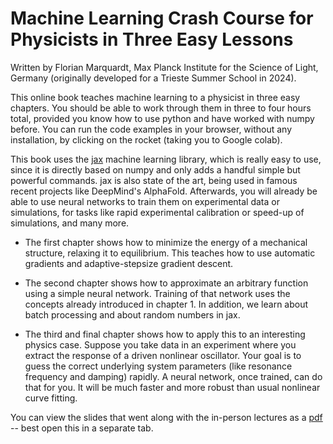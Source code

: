 # Machine Learning Crash Course for Physicists in Three Easy Lessons

Written by Florian Marquardt, Max Planck Institute for the Science of Light, Germany (originally developed for a Trieste Summer School in 2024).

This online book teaches machine learning to a physicist in three easy chapters. You should be able to work through them in three to four hours total, provided you know how to use python and have worked with numpy before. You can run the code examples in your browser, without any installation, by clicking on the rocket (taking you to Google colab).

This book uses the [jax](https://jax.readthedocs.io) machine learning library, which is really easy to use, since it is directly based on numpy and only adds a handful simple but powerful commands. jax is also state of the art, being used in famous recent projects like DeepMind's AlphaFold. Afterwards, you will already be able to use neural networks to train them on experimental data or simulations, for tasks like rapid experimental calibration or speed-up of simulations, and many more.

- The first chapter shows how to minimize the energy of a mechanical structure, relaxing it to equilibrium. This teaches how to use automatic gradients and adaptive-stepsize gradient descent.

- The second chapter shows how to approximate an arbitrary function using a simple neural network. Training of that network uses the concepts already introduced in chapter 1. In addition, we learn about batch processing and about random numbers in jax.

- The third and final chapter shows how to apply this to an interesting physics case. Suppose you take data in an experiment where you extract the response of a driven nonlinear oscillator. Your goal is to guess the correct underlying system parameters (like resonance frequency and damping) rapidly. A neural network, once trained, can do that for you. It will be much faster and more robust than usual nonlinear curve fitting.

You can view the slides that went along with the in-person lectures as a [pdf](https://github.com/FlorianMarquardt/MachineLearningThreeEasyLessons/blob/main/2024_09_ML_Three_Easy_Lessons_Marquardt.pdf) -- best open this in a separate tab.

